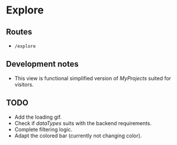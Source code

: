 # Explore

## Routes
+ `/explore`

## Development notes
+ This view is functional simplified version of *MyProjects* suited for visitors.

## TODO
+ Add the loading gif.
+ Check if *dataTypes* suits with the backend requirements.
+ Complete filtering logic.
+ Adapt the colored bar (currently not changing color).
